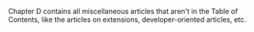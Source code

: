 Chapter D contains all miscellaneous articles that aren't in the Table of Contents, like the articles on extensions, developer-oriented articles, etc.
